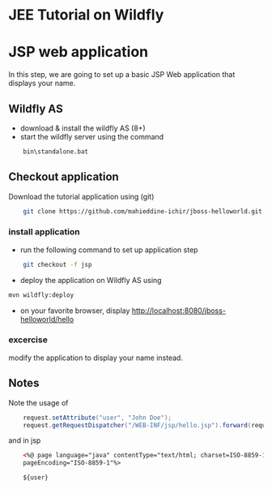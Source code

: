 # JEE Tutorial on Wildfly

# JSP web application
In this step, we are going to set up a basic JSP Web application that displays your name.

## Wildfly AS
* download & install the wildfly AS (8+)
* start the wildfly server using the command 
```sh
	bin\standalone.bat
```

## Checkout application
Download the tutorial application using (git)
```sh
	git clone https://github.com/mahieddine-ichir/jboss-helloworld.git
```

### install application
* run the following command to set up application step
```sh
	git checkout -f jsp
``` 
* deploy the application on Wildfly AS using
```sh
mvn wildfly:deploy
```
* on your favorite browser, display [http://localhost:8080/jboss-helloworld/hello](http://localhost:8080/jboss-helloworld/hello)

### excercise 
modify the application to display your name instead.

## Notes
Note the usage of
```java
	request.setAttribute("user", "John Doe");
	request.getRequestDispatcher("/WEB-INF/jsp/hello.jsp").forward(request, response);
```
and in jsp
```html
	<%@ page language="java" contentType="text/html; charset=ISO-8859-1"
    pageEncoding="ISO-8859-1"%>
```
```html	
	${user}
```

